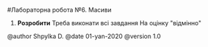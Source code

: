 #Лабораторна робота №6. Масиви
1. **Розробити** Треба виконати всі завдання 
На оцінку "відмінно"

@author Shpylka D.
@date 01-yan-2020
@version 1.0

